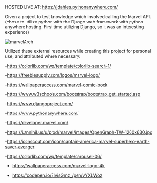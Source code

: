 HOSTED LIVE AT: https://jdahles.pythonanywhere.com/

Given a project to test knowledge which involved calling the Marvel API. (chose to utilize python with the Django web framework with python anywhere hosting. First time utilizing Django, so it was an interesting experience)

![marvelArch](https://user-images.githubusercontent.com/32401220/182061935-7a7dbb89-7025-4e18-acc1-acf0f7117ec6.png)

Utilized these external resources while creating this project for personal use, and attributed where necessary:

-https://colorlib.com/wp/template/colorlib-search-1/

-https://freebiesupply.com/logos/marvel-logo/

-https://wallpaperaccess.com/marvel-comic-book

-https://www.w3schools.com/bootstrap/bootstrap_get_started.asp

-https://www.djangoproject.com/

-https://www.pythonanywhere.com/

-https://developer.marvel.com/

-https://i.annihil.us/u/prod/marvel/images/OpenGraph-TW-1200x630.jpg

-https://iconscout.com/icon/captain-america-marvel-superhero-earth-saver-avenger

-https://colorlib.com/wp/template/carousel-06/

- https://wallpaperaccess.com/marvel-logo-4k

- https://codepen.io/ElvisGmz_/pen/vYXLWoz

